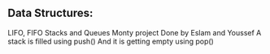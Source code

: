Data Structures:
----------------
LIFO, FIFO Stacks and Queues
Monty project
Done by Eslam and Youssef
A stack is filled using push()
And it is getting empty using pop()
